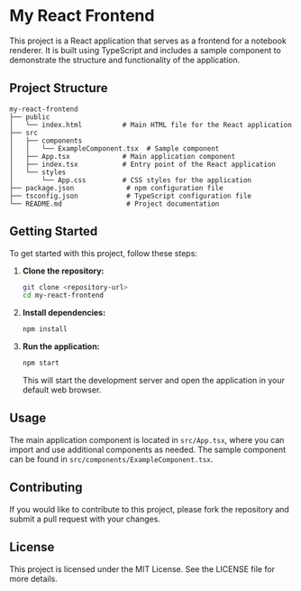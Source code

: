 # My React Frontend

This project is a React application that serves as a frontend for a notebook renderer. It is built using TypeScript and includes a sample component to demonstrate the structure and functionality of the application.

## Project Structure

```
my-react-frontend
├── public
│   └── index.html          # Main HTML file for the React application
├── src
│   ├── components
│   │   └── ExampleComponent.tsx  # Sample component
│   ├── App.tsx             # Main application component
│   ├── index.tsx           # Entry point of the React application
│   └── styles
│       └── App.css         # CSS styles for the application
├── package.json             # npm configuration file
├── tsconfig.json            # TypeScript configuration file
└── README.md                # Project documentation
```

## Getting Started

To get started with this project, follow these steps:

1. **Clone the repository:**
   ```bash
   git clone <repository-url>
   cd my-react-frontend
   ```

2. **Install dependencies:**
   ```bash
   npm install
   ```

3. **Run the application:**
   ```bash
   npm start
   ```

   This will start the development server and open the application in your default web browser.

## Usage

The main application component is located in `src/App.tsx`, where you can import and use additional components as needed. The sample component can be found in `src/components/ExampleComponent.tsx`.

## Contributing

If you would like to contribute to this project, please fork the repository and submit a pull request with your changes.

## License

This project is licensed under the MIT License. See the LICENSE file for more details.